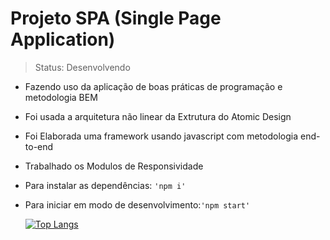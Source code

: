 <h1> Projeto SPA (Single Page Application)</h1>

> Status: Desenvolvendo

<!--ts-->

   - Fazendo uso da aplicação de boas práticas de programação e metodologia BEM
   - Foi usada a arquitetura não linear da Extrutura do Atomic Design
   - Foi Elaborada uma framework usando javascript com metodologia end-to-end
   - Trabalhado os Modulos de Responsividade
   - Para instalar as dependências: `'npm i'`
   - Para iniciar em modo de desenvolvimento:`'npm start'`
   


     [![Top Langs](https://github-readme-stats.vercel.app/api/top-langs/?username=carlosvico)](https://github.com/carlosvico/github-readme-stats)
     


<!--te-->
